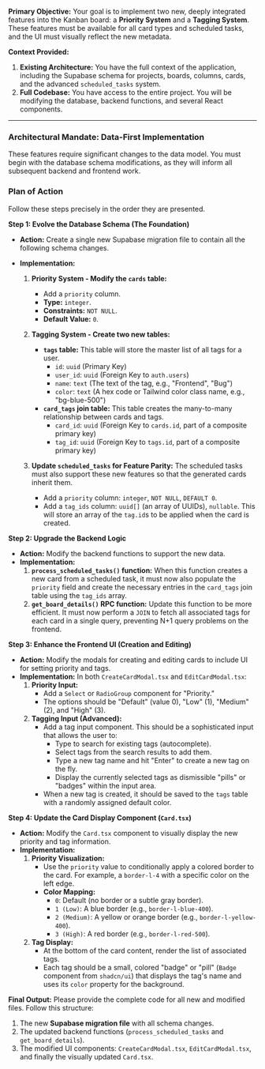 **Primary Objective:** Your goal is to implement two new, deeply integrated features into the Kanban board: a **Priority System** and a **Tagging System**. These features must be available for all card types and scheduled tasks, and the UI must visually reflect the new metadata.

**Context Provided:**
1.  **Existing Architecture:** You have the full context of the application, including the Supabase schema for projects, boards, columns, cards, and the advanced `scheduled_tasks` system.
2.  **Full Codebase:** You have access to the entire project. You will be modifying the database, backend functions, and several React components.

---

### **Architectural Mandate: Data-First Implementation**

These features require significant changes to the data model. You must begin with the database schema modifications, as they will inform all subsequent backend and frontend work.

### **Plan of Action**

Follow these steps precisely in the order they are presented.

**Step 1: Evolve the Database Schema (The Foundation)**

*   **Action:** Create a single new Supabase migration file to contain all the following schema changes.

*   **Implementation:**

    1.  **Priority System - Modify the `cards` table:**
        *   Add a `priority` column.
        *   **Type:** `integer`.
        *   **Constraints:** `NOT NULL`.
        *   **Default Value:** `0`.

    2.  **Tagging System - Create two new tables:**
        *   **`tags` table:** This table will store the master list of all tags for a user.
            *   `id`: `uuid` (Primary Key)
            *   `user_id`: `uuid` (Foreign Key to `auth.users`)
            *   `name`: `text` (The text of the tag, e.g., "Frontend", "Bug")
            *   `color`: `text` (A hex code or Tailwind color class name, e.g., "bg-blue-500")
        *   **`card_tags` join table:** This table creates the many-to-many relationship between cards and tags.
            *   `card_id`: `uuid` (Foreign Key to `cards.id`, part of a composite primary key)
            *   `tag_id`: `uuid` (Foreign Key to `tags.id`, part of a composite primary key)

    3.  **Update `scheduled_tasks` for Feature Parity:** The scheduled tasks must also support these new features so that the generated cards inherit them.
        *   Add a `priority` column: `integer`, `NOT NULL`, `DEFAULT 0`.
        *   Add a `tag_ids` column: `uuid[]` (an array of UUIDs), `nullable`. This will store an array of the `tag.id`s to be applied when the card is created.

**Step 2: Upgrade the Backend Logic**

*   **Action:** Modify the backend functions to support the new data.
*   **Implementation:**
    1.  **`process_scheduled_tasks()` function:** When this function creates a new card from a scheduled task, it must now also populate the `priority` field and create the necessary entries in the `card_tags` join table using the `tag_ids` array.
    2.  **`get_board_details()` RPC function:** Update this function to be more efficient. It must now perform a `JOIN` to fetch all associated tags for each card in a single query, preventing N+1 query problems on the frontend.

**Step 3: Enhance the Frontend UI (Creation and Editing)**

*   **Action:** Modify the modals for creating and editing cards to include UI for setting priority and tags.
*   **Implementation:** In both `CreateCardModal.tsx` and `EditCardModal.tsx`:
    1.  **Priority Input:**
        *   Add a `Select` or `RadioGroup` component for "Priority."
        *   The options should be "Default" (value 0), "Low" (1), "Medium" (2), and "High" (3).
    2.  **Tagging Input (Advanced):**
        *   Add a tag input component. This should be a sophisticated input that allows the user to:
            *   Type to search for existing tags (autocomplete).
            *   Select tags from the search results to add them.
            *   Type a new tag name and hit "Enter" to create a new tag on the fly.
            *   Display the currently selected tags as dismissible "pills" or "badges" within the input area.
        *   When a new tag is created, it should be saved to the `tags` table with a randomly assigned default color.

**Step 4: Update the Card Display Component (`Card.tsx`)**

*   **Action:** Modify the `Card.tsx` component to visually display the new priority and tag information.
*   **Implementation:**
    1.  **Priority Visualization:**
        *   Use the `priority` value to conditionally apply a colored border to the card. For example, a `border-l-4` with a specific color on the left edge.
        *   **Color Mapping:**
            *   `0`: Default (no border or a subtle gray border).
            *   `1 (Low)`: A blue border (e.g., `border-l-blue-400`).
            *   `2 (Medium)`: A yellow or orange border (e.g., `border-l-yellow-400`).
            *   `3 (High)`: A red border (e.g., `border-l-red-500`).
    2.  **Tag Display:**
        *   At the bottom of the card content, render the list of associated tags.
        *   Each tag should be a small, colored "badge" or "pill" (`Badge` component from `shadcn/ui`) that displays the tag's name and uses its `color` property for the background.

**Final Output:**
Please provide the complete code for all new and modified files. Follow this structure:
1.  The new **Supabase migration file** with all schema changes.
2.  The updated backend functions (`process_scheduled_tasks` and `get_board_details`).
3.  The modified UI components: `CreateCardModal.tsx`, `EditCardModal.tsx`, and finally the visually updated `Card.tsx`.